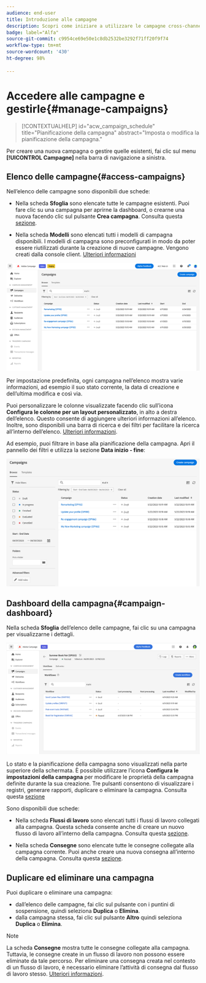 ```yaml
---
audience: end-user
title: Introduzione alle campagne
description: Scopri come iniziare a utilizzare le campagne cross-channel
badge: label="Alfa"
source-git-commit: c9954ce69e50e1c8db2532be3292f71ff20f9f74
workflow-type: tm+mt
source-wordcount: '430'
ht-degree: 98%

---
```



# Accedere alle campagne e gestirle{#manage-campaigns}

>[!CONTEXTUALHELP]
>id="acw_campaign_schedule"
>title="Pianificazione della campagna"
>abstract="Imposta o modifica la pianificazione della campagna."

Per creare una nuova campagna o gestire quelle esistenti, fai clic sul menu **[!UICONTROL Campagne]** nella barra di navigazione a sinistra.

## Elenco delle campagne{#access-campaigns}

Nell’elenco delle campagne sono disponibili due schede:

* Nella scheda **Sfoglia** sono elencate tutte le campagne esistenti. Puoi fare clic su una campagna per aprirne la dashboard, o crearne una nuova facendo clic sul pulsante **Crea campagna**. Consulta questa [sezione](create-campaigns.md#create-campaigns).

* Nella scheda **Modelli** sono elencati tutti i modelli di campagna disponibili. I modelli di campagna sono preconfigurati in modo da poter essere riutilizzati durante la creazione di nuove campagne. Vengono creati dalla console client. [Ulteriori informazioni](https://experienceleague.adobe.com/docs/campaign/automation/campaign-orchestration/marketing-campaign-templates.html?lang=it)

![Elenco delle campagne](assets/campaign-list.png)

Per impostazione predefinita, ogni campagna nell’elenco mostra varie informazioni, ad esempio il suo stato corrente, la data di creazione e dell’ultima modifica e così via.

Puoi personalizzare le colonne visualizzate facendo clic sull’icona **Configura le colonne per un layout personalizzato**, in alto a destra dell’elenco. Questo consente di aggiungere ulteriori informazioni all’elenco. Inoltre, sono disponibili una barra di ricerca e dei filtri per facilitare la ricerca all’interno dell’elenco. [Ulteriori informazioni](../get-started/user-interface.md#list-screens).

Ad esempio, puoi filtrare in base alla pianificazione della campagna. Apri il pannello dei filtri e utilizza la sezione **Data inizio - fine**:

![Filtro per le campagne](assets/campaign-filter-on-dates.png)

## Dashboard della campagna{#campaign-dashboard}

Nella scheda **Sfoglia** dell’elenco delle campagne, fai clic su una campagna per visualizzarne i dettagli.

![Dashboard delle campagne](assets/campaign-dashboard.png)

Lo stato e la pianificazione della campagna sono visualizzati nella parte superiore della schermata. È possibile utilizzare l’icona **Configura le impostazioni della campagna** per modificare le proprietà della campagna definite durante la sua creazione. Tre pulsanti consentono di visualizzare i registri, generare rapporti, duplicare o eliminare la campagna. Consulta questa [sezione](create-campaigns.md#create-campaigns)

Sono disponibili due schede:

* Nella scheda **Flussi di lavoro** sono elencati tutti i flussi di lavoro collegati alla campagna. Questa scheda consente anche di creare un nuovo flusso di lavoro all’interno della campagna. Consulta questa [sezione](create-campaigns.md#create-campaigns).

* Nella scheda **Consegne** sono elencate tutte le consegne collegate alla campagna corrente. Puoi anche creare una nuova consegna all’interno della campagna. Consulta questa [sezione](create-campaigns.md#create-campaigns).

## Duplicare ed eliminare una campagna

Puoi duplicare o eliminare una campagna:

* dall’elenco delle campagne, fai clic sul pulsante con i puntini di sospensione, quindi seleziona **Duplica** o **Elimina**.
* dalla campagna stessa, fai clic sul pulsante **Altro** quindi seleziona **Duplica** o **Elimina**.

>[!NOTE]
>
>La scheda **Consegne** mostra tutte le consegne collegate alla campagna. Tuttavia, le consegne create in un flusso di lavoro non possono essere eliminate da tale percorso. Per eliminare una consegna creata nel contesto di un flusso di lavoro, è necessario eliminare l’attività di consegna dal flusso di lavoro stesso. [Ulteriori informazioni](../msg/gs-messages.md#delivery-delete).
